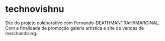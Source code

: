 # technovishnu
Site do projeto colaborativo com Fernando-DEATHMANTRAH/IMARGINAL. Com a finalidade de promoção galeria artística e site de vendas de merchandising.
